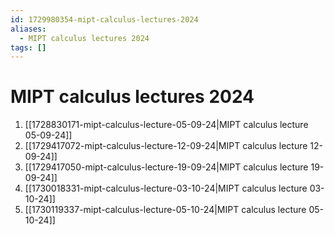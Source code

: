 ```yaml
---
id: 1729980354-mipt-calculus-lectures-2024
aliases:
  - MIPT calculus lectures 2024
tags: []
---
```


# MIPT calculus lectures 2024
1. [[1728830171-mipt-calculus-lecture-05-09-24|MIPT calculus lecture 05-09-24]]
2. [[1729417072-mipt-calculus-lecture-12-09-24|MIPT calculus lecture 12-09-24]]
3. [[1729417050-mipt-calculus-lecture-19-09-24|MIPT calculus lecture 19-09-24]]
4. [[1730018331-mipt-calculus-lecture-03-10-24|MIPT calculus lecture 03-10-24]]
5. [[1730119337-mipt-calculus-lecture-05-10-24|MIPT calculus lecture 05-10-24]]
